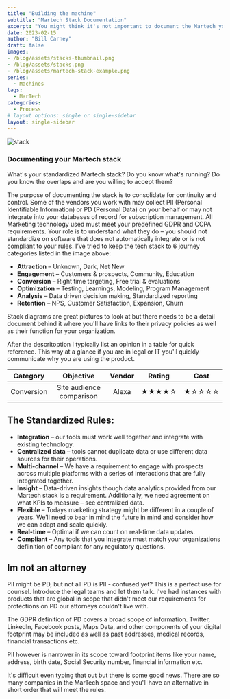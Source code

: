 ```yaml
---
title: "Building the machine"
subtitle: "Martech Stack Documentation"
excerpt: "You might think it's not important to document the Martech you use but I'd suggest that shoud you choose not to you'll eventually run into overlap as well as compliance concerns. In this post we'll focus on the why take the time to do it and what benefit's it'll have."
date: 2023-02-15
author: "Bill Carney"
draft: false
images:
- /blog/assets/stacks-thumbnail.png
- /blog/assets/stacks.png
- /blog/assets/martech-stack-example.png
series:
  - Machines
tags:
  - MarTech
categories:
  - Process
# layout options: single or single-sidebar
layout: single-sidebar
---
```


![stack](/blog/assets/martech-stack-example.png)

### Documenting your Martech stack
What's your standardized Martech stack? Do you know what's running? Do you know the overlaps and are you willing to accept them?

The purpose of documenting the stack is to consolidate for continuity and control. Some of the vendors you work with may collect PII (Personal Identifiable Information) or PD (Personal Data) on your behalf or may not integrate into your databases of record for subscription management. All Marketing technology used must meet your predefined GDPR and CCPA requirements.  Your role is to understand what they do – you should not standardize on software that does not automatically integrate or is not compliant to your rules.  I’ve tried to keep the tech stack to 6 journey categories listed in the image above:

- **Attraction** – Unknown, Dark, Net New
- **Engagement** – Customers & prospects, Community, Education
- **Conversion** – Right time targeting, Free trial & evaluations
- **Optimization** – Testing, Learnings, Modeling, Program Management
- **Analysis** – Data driven decision making, Standardized reporting
- **Retention** – NPS, Customer Satisfaction, Expansion, Churn

Stack diagrams are great pictures to look at but there needs to be a detail document behind it where you'll have links to their privacy policies as well as their function for your organization.

After the descritoption I typically list an opinion in a table for quick reference.  This way at a glance if you are in legal or IT you'll quickly communicate why you are using the product.

**Category** | **Objective** | **Vendor** | **Rating** | **Cost**
:------: | :------:| :------:| :------:| :------:
Conversion| Site audience comparison| Alexa |&starf;&starf;&starf;&starf;&star; |&starf;&star;&star;&star;&star;

## The Standardized Rules:
- **Integration** – our tools must work well together and integrate with existing technology. 
- **Centralized data** – tools cannot duplicate data or use different data sources for their operations. 
- **Multi-channel** – We have a requirement to engage with prospects across multiple platforms with a series of interactions that are fully integrated together.
- **Insight** – Data-driven insights though data analytics provided from our Martech stack is a requirement. Additionally, we need agreement on what KPIs to measure – see centralized data.
- **Flexible** – Todays marketing strategy might be different in a couple of years. We’ll need to bear in mind the future in mind and consider how we can adapt and scale quickly.
- **Real-time** – Optimal if we can count on real-time data updates.
- **Compliant** – Any tools that you integrate must match your organizations defiinition of compliant for any regulatory questions.

## Im not an attorney

PII might be PD, but not all PD is PII - confused yet? This is a perfect use for counsel. Introduce the legal teams and let them talk.  I've had instances with products that are global in scope that didn't meet our requirements for protections on PD our attorneys couldn't live with.

The GDPR definition of PD covers a broad scope of information. Twitter, LinkedIn, Facebook posts, Maps Data, and other components of your digital footprint may be included as well as past addresses, medical records, financial transactions etc.

PII however is narrower in its scope toward footprint items like your name, address, birth date, Social Security number, financial information etc.

It's difficult even typing that out but there is some good news. There are so many companies in the MarTech space and you'll have an alternative in short order that will meet the rules.






